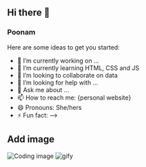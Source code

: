 ## Hi there 👋


### Poonam 
Here are some ideas to get you started:

- 🔭 I’m currently working on ...
- 🌱 I’m currently learning HTML, CSS and JS 
- 👯 I’m looking to collaborate on data 
- 🤔 I’m looking for help with ...
- 💬 Ask me about ...
- 📫 How to reach me: {personal website}
- 😄 Pronouns: She/hers
- ⚡ Fun fact: 
-->

## Add  image

![Coding image](https://i.pinimg.com/originals/95/28/d9/9528d9f204f323faf15940d714b150ec.jpg)
![gify]()

